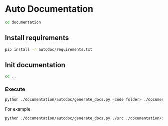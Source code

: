 # Auto Documentation

```bash
cd documentation
```

## Install requirements

```bash
pip install -r autodoc/requirements.txt
```

## Init documentation

```bash
cd ..
```

### Execute

```bash
python ./documentation/autodoc/generate_docs.py <code folder> ./documentation/docs
```

For example

```bash
python ./documentation/autodoc/generate_docs.py ./src ./documentation/docs
```